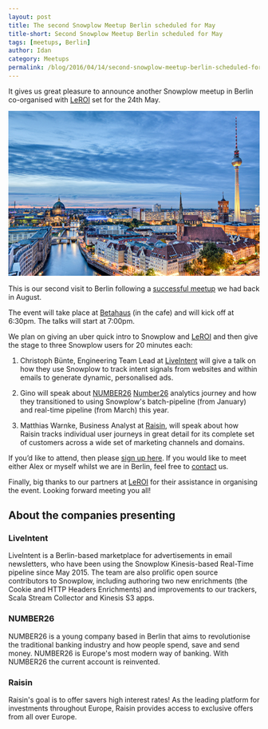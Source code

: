 ```yaml
---
layout: post
title: The second Snowplow Meetup Berlin scheduled for May
title-short: Second Snowplow Meetup Berlin scheduled for May
tags: [meetups, Berlin]
author: Idan
category: Meetups
permalink: /blog/2016/04/14/second-snowplow-meetup-berlin-scheduled-for-may
---
```


It gives us great pleasure to announce another Snowplow meetup in Berlin co-organised with [LeROI][LeROI] set for the 24th May.

![Berlin picture][Berlin-pic]

This is our second visit to Berlin following a [successful meetup][last-meetup] we had back in August.

The event will take place at [Betahaus][Betahaus] (in the cafe) and will kick off at 6:30pm. The talks will start at 7:00pm.

We plan on giving an uber quick intro to Snowplow and [LeROI] and then give the stage to three Snowplow users for 20 minutes each:

1. Christoph Bünte, Engineering Team Lead at [LiveIntent] will give a talk on how they use Snowplow to track intent signals from websites and within emails to generate dynamic, personalised ads.

2. Gino will speak about [NUMBER26] [Number26] analytics journey and how they transitioned to using Snowplow's batch-pipeline (from January) and real-time pipeline (from March) this year.

3. Matthias Warnke, Business Analyst at [Raisin], will speak about how Raisin tracks individual user journeys in great detail for its complete set of customers across a wide set of marketing channels and domains.

If you’d like to attend, then please [sign up here][meetup]. If you would like to meet either Alex or myself whilst we are in Berlin, feel free to [contact] us.

Finally, big thanks to our partners at [LeROI][LeROI] for their assistance in organising the event. Looking forward meeting you all!

## About the companies presenting

### LiveIntent

LiveIntent is a Berlin-based marketplace for advertisements in email newsletters, who have been using the Snowplow Kinesis-based Real-Time pipeline since May 2015. The team are also prolific open source contributors to Snowplow, including authoring two new enrichments (the Cookie and HTTP Headers Enrichments) and improvements to our trackers, Scala Stream Collector and Kinesis S3 apps.

### NUMBER26

NUMBER26 is a young company based in Berlin that aims to revolutionise the traditional banking industry and how people spend, save and send money. NUMBER26 is Europe's most modern way of banking. With NUMBER26 the current account is reinvented.

### Raisin

Raisin's goal is to offer savers high interest rates! As the leading platform for investments throughout Europe, Raisin provides access to exclusive offers from all over Europe.

[last-meetup]: /blog/2015/08/19/first-snowplow-meetup-berlin-is-a-wrap/
[meetup]: http://www.meetup.com/Snowplow-Analytics-Berlin/events/230285922/
[Berlin-pic]: /assets/img/blog/2016/04/berlin.jpg
[Betahaus]: https://www.google.co.uk/maps/place/betahaus/@52.5025407,13.4121985,15z/data=!4m2!3m1!1s0x0:0x1687d2a7997ddff1
[contact]: /contact/
[LeROI]: http://www.leroi-marketing.de/
[LiveIntent]: https://liveintent.com/
[Number26]: https://number26.eu/
[Raisin]: https://www.raisin.com/
